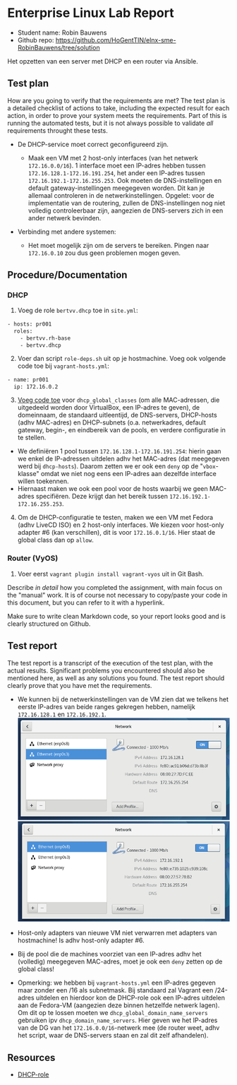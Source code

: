 # Enterprise Linux Lab Report

- Student name: Robin Bauwens
- Github repo: <https://github.com/HoGentTIN/elnx-sme-RobinBauwens/tree/solution>

Het opzetten van een server met DHCP en een router via Ansible.

## Test plan

How are you going to verify that the requirements are met? The test plan is a detailed checklist of actions to take, including the expected result for each action, in order to prove your system meets the requirements. Part of this is running the automated tests, but it is not always possible to validate *all* requirements throught these tests.


- De DHCP-service moet correct geconfigureerd zijn.
  - Maak een VM met 2 host-only interfaces (van het netwerk `172.16.0.0/16`). 1 interface moet een IP-adres hebben tussen `172.16.128.1-172.16.191.254`, het ander een IP-adres tussen `172.16.192.1-172.16.255.253`. Ook moeten de DNS-instellingen en default gateway-instellingen meegegeven worden. Dit kan je allemaal controleren in de netwerkinstellingen. Opgelet: voor de implementatie van de routering, zullen de DNS-instellingen nog niet volledig controleerbaar zijn, aangezien de DNS-servers zich in een ander netwerk bevinden.
 
- Verbinding met andere systemen:
  - Het moet mogelijk zijn om de servers te bereiken. Pingen naar `172.16.0.10` zou dus geen problemen mogen geven.
  
  

## Procedure/Documentation

### DHCP

1. Voeg de role `bertvv.dhcp` toe in `site.yml`:
```
- hosts: pr001
  roles:
    - bertvv.rh-base
    - bertvv.dhcp
```
2. Voer dan script `role-deps.sh` uit op je hostmachine. Voeg ook volgende code toe bij `vagrant-hosts.yml`:
```
- name: pr001
  ip: 172.16.0.2
```

3. [Voeg code toe](https://github.com/HoGentTIN/elnx-sme-RobinBauwens/blob/solution/ansible/host_vars/pr001.yml) voor `dhcp_global_classes` (om alle MAC-adressen, die uitgedeeld worden door VirtualBox, een IP-adres te geven), de domeinnaam, de standaard uitleentijd, de DNS-servers, DHCP-hosts (adhv MAC-adres) en DHCP-subnets (o.a. netwerkadres, default gateway, begin-, en eindbereik van de pools, en verdere configuratie in te stellen. 
  - We definiëren 1 pool tussen `172.16.128.1-172.16.191.254`: hierin gaan we enkel de IP-adressen uitdelen adhv het MAC-adres (dat meegegeven werd bij `dhcp-hosts`). Daarom zetten we er ook een `deny` op de "`vbox`-klasse" omdat we niet nog eens een IP-adres aan dezelfde interface willen toekennen. 
  - Hiernaast maken we ook een pool voor de hosts waarbij we geen MAC-adres specifiëren. Deze krijgt dan het bereik tussen `172.16.192.1-172.16.255.253`.

4. Om de DHCP-configuratie te testen, maken we een VM met Fedora (adhv LiveCD ISO) en 2 host-only interfaces. We kiezen voor host-only adapter #6 (kan verschillen), dit is voor `172.16.0.1/16`. Hier staat de global class dan op `allow`.

### Router (VyOS)

1. Voer eerst `vagrant plugin install vagrant-vyos` uit in Git Bash.

Describe *in detail* how you completed the assignment, with main focus on the "manual" work. It is of course not necessary to copy/paste your code in this document, but you can refer to it with a hyperlink.

Make sure to write clean Markdown code, so your report looks good and is clearly structured on Github.

## Test report

The test report is a transcript of the execution of the test plan, with the actual results. Significant problems you encountered should also be mentioned here, as well as any solutions you found. The test report should clearly prove that you have met the requirements.

- We kunnen bij de netwerkinstellingen van de VM zien dat we telkens het eerste IP-adres van beide ranges gekregen hebben, namelijk `172.16.128.1` en `172.16.192.1`.
![Netwerkinstellingen](img/04/1.PNG)
![Netwerkinstellingen](img/04/2.PNG)

- Host-only adapters van nieuwe VM niet verwarren met adapters van hostmachine! Is adhv host-only adapter #6.
- Bij de pool die de machines voorziet van een IP-adres adhv het (volledig) meegegeven MAC-adres, moet je ook een `deny` zetten op de global class!
- Opmerking: we hebben bij `vagrant-hosts.yml` een IP-adres gegeven maar zonder een /16 als subnetmask. Bij standaard zal Vagrant een /24-adres uitdelen en hierdoor kon de DHCP-role ook een IP-adres uitdelen aan de Fedora-VM (aangezien deze binnen hetzelfde netwerk lagen). Om dit op te lossen moeten we `dhcp_global_domain_name_servers` gebruiken ipv `dhcp_domain_name_servers`. Hier geven we het IP-adres van de DG van het `172.16.0.0/16`-netwerk mee (de router weet, adhv het script, waar de DNS-servers staan en zal dit zelf afhandelen).

## Resources
- [DHCP-role](https://github.com/bertvv/ansible-role-dhcp/tree/tests)
